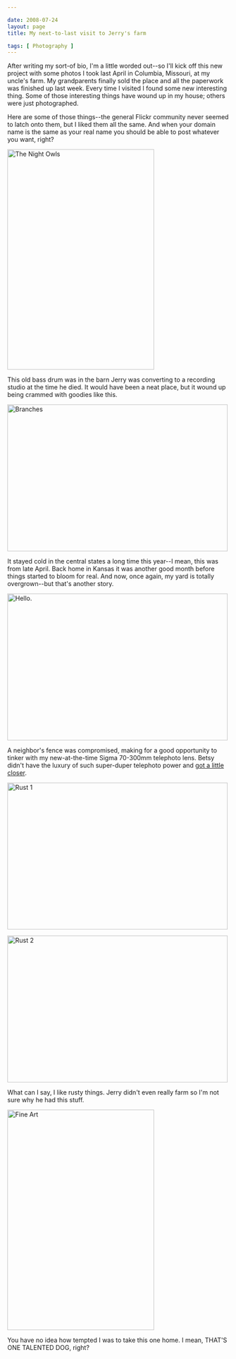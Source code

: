 ```yaml
--- 

date: 2008-07-24
layout: page
title: My next-to-last visit to Jerry's farm

tags: [ Photography ]
---
```

After writing my sort-of bio, I'm a little worded out--so I'll kick off this new project with some photos I took last April in Columbia, Missouri, at my uncle's farm. My grandparents finally sold the place and all the paperwork was finished up last week. Every time I visited I found some new interesting thing. Some of those interesting things have wound up in my house; others were just photographed.

Here are some of those things--the general Flickr community never seemed to latch onto them, but I liked them all the same. And when your domain name is the same as your real name you should be able to post whatever you want, right?

<p>
<a href="http://www.flickr.com/photos/rockchalk/2430152747/" title="The Night Owls by ruralocity, on Flickr"><img src="http://farm3.static.flickr.com/2071/2430152747_3408fc859e.jpg" width="333" height="500" alt="The Night Owls" /></a>
</p>

This old bass drum was in the barn Jerry was converting to a recording studio at the time he died. It would have been a neat place, but it wound up being crammed with goodies like this.

<p>
<a href="http://www.flickr.com/photos/rockchalk/2430152627/" title="Branches by ruralocity, on Flickr"><img src="http://farm3.static.flickr.com/2214/2430152627_bb4faf926b.jpg" width="500" height="333" alt="Branches" /></a>
</p>

It stayed cold in the central states a long time this year--I mean, this was from late April. Back home in Kansas it was another good month before things started to bloom for real. And now, once again, my yard is totally overgrown--but that's another story.

<p>
<a href="http://www.flickr.com/photos/rockchalk/2430152669/" title="Hello. by ruralocity, on Flickr"><img src="https://farm4.static.flickr.com/3091/2430152669_7e29e01c32.jpg" width="500" height="333" alt="Hello." /></a>
</p>

A neighbor's fence was compromised, making for a good opportunity to tinker with my new-at-the-time Sigma 70-300mm telephoto lens. Betsy didn't have the luxury of such super-duper telephoto power and <a href="http://flickr.com/photos/beeseason/2432435985/">got a little closer</a>.

<p>
<a href="http://www.flickr.com/photos/rockchalk/2430152697/" title="Rust 1 by ruralocity, on Flickr"><img src="http://farm3.static.flickr.com/2385/2430152697_ddb282b31e.jpg" width="500" height="333" alt="Rust 1" /></a>
</p>

<p>
<a href="http://www.flickr.com/photos/rockchalk/2430966514/" title="Rust 2 by ruralocity, on Flickr"><img src="https://farm4.static.flickr.com/3057/2430966514_c30d78ba9f.jpg" width="500" height="333" alt="Rust 2" /></a>
</p>

What can I say, I like rusty things. Jerry didn't even really farm so I'm not sure why he had this stuff.

<p>
<a href="http://www.flickr.com/photos/rockchalk/2430152771/" title="Fine Art by ruralocity, on Flickr"><img src="http://farm3.static.flickr.com/2326/2430152771_1d53c086ee.jpg" width="333" height="500" alt="Fine Art" /></a>
</p>

You have no idea how tempted I was to take this one home. I mean, THAT'S ONE TALENTED DOG, right?
